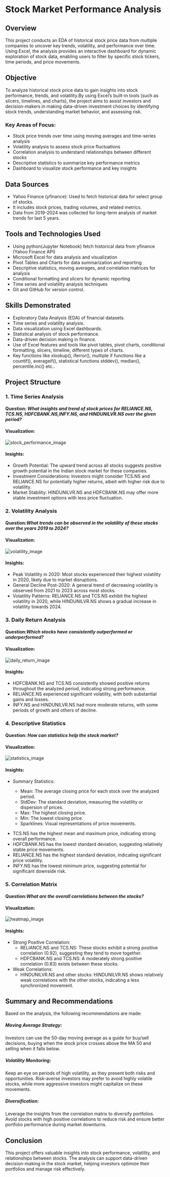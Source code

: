 # Stock Market Performance Analysis 

## Overview
This project conducts an EDA of historical stock price data from multiple companies to uncover key trends, volatility, and performance over time. Using Excel, the analysis provides an interactive dashboard for dynamic exploration of stock data, enabling users to filter by specific stock tickers, time periods, and price movements.

## Objective
To analyze historical stock price data to gain insights into stock performance, trends, and volatility.By using Excel’s built-in tools (such as slicers, timelines, and charts), the project aims to assist investors and decision-makers in making data-driven investment choices by identifying stock trends, understanding market behavior, and assessing risk.

### Key Areas of Focus:
- Stock price trends over time using moving averages and time-series analysis
- Volatility analysis to assess stock price fluctuations
- Correlation analysis to understand relationships between different stocks
- Descriptive statistics to summarize key performance metrics
- Dashboard to visualize stock performance and key insights

## Data Sources
- Yahoo Finance (yfinance): Used to fetch historical data for select group of stocks.
-  It includes stock prices, trading volumes, and related metrics.
-  Data from 2019-2024 was collected for long-term analysis of  market trends for last 5 years.

## Tools and Technologies Used
- Using python(Jupyter Notebook) fetch historical data from yfinance (Yahoo Finance API)
- Microsoft Excel for data analysis and visualization
- Pivot Tables and Charts for data summarization and reporting
- Descriptive statistics, moving averages, and correlation matrices for analysis
- Conditional formatting and slicers for dynamic reporting
- Time series and volatility analysis techniques
-  Git and GitHub for version control.

## Skills Demonstrated
- Exploratory Data Analysis (EDA) of financial datasets.
- Time series and volatility analysis.
- Data visualization using Excel dashboards.
- Statistical analysis of stock performance.
- Data-driven decision making in finance.
- Use of Excel features and tools like pivot tables, pivot charts, conditional formatting, slicers, timeline, different types of charts. 
- Key functions like xlookup(), iferror(), multiple if functions like a countif(), averageif(), statistical functions stddev(), median(), percentile.inc() etc.. 

## Project Structure
### 1. **Time Series Analysis**
   
#### Question:  _What insights and trend of stock prices for RELIANCE.NS, TCS.NS, HDFCBANK.NS,INFY.NS, and HINDUNILVR.NS over the given period?_

#### Visualization:
![stock_performance_image](https://github.com/gautamnakum40/Stock-Market-Performance-Analysis-using-Excel/blob/main/stock_analysis_img/stocks%20performance.png)

#### Insights:
* Growth Potential: The upward trend across all stocks suggests positive growth potential in the Indian stock market for these companies.
* Investment Considerations: Investors might consider TCS.NS and RELIANCE.NS for potentially higher returns, albeit with higher risk due to volatility.
* Market Stability: HINDUNILVR.NS and HDFCBANK.NS may offer more stable investment options with less price fluctuation.

### 2. **Volatility Analysis**
   
#### Question:_What trends can be observed in the volatility of these stocks over the years 2019 to 2024?_

#### Visualization:
![volatility_image](https://github.com/gautamnakum40/Stock-Market-Performance-Analysis-using-Excel/blob/main/stock_analysis_img/stddiv.png)
#### Insights:
* Peak Volatility in 2020: Most stocks experienced their highest volatility in 2020, likely due to market disruptions.
* General Decline Post-2020: A general trend of decreasing volatility is observed from 2021 to 2023 across most stocks.
* Volatility Patterns: RELIANCE.NS and TCS.NS exhibit the highest volatility in 2020, while HINDUNILVR.NS shows a gradual increase in volatility towards 2024.

### 3. **Daily Return Analysis**
   
#### Question:_Which stocks have consistently outperformed or underperformed?_
#### Visualization:
![daily_return_image](https://github.com/gautamnakum40/Stock-Market-Performance-Analysis-using-Excel/blob/main/stock_analysis_img/daily%20return%20movement.png)
#### Insights:
* HDFCBANK.NS and TCS.NS consistently showed positive returns throughout the analyzed period, indicating strong performance.
* RELIANCE.NS experienced significant volatility, with both substantial gains and losses.
* INFY.NS and HINDUNILVR.NS had more moderate returns, with some periods of growth and others of decline.

### 4. **Descriptive Statistics**
   
#### Question: _How can statistics help the stock market?_
#### Visualization:
![statistics_image](https://github.com/gautamnakum40/Stock-Market-Performance-Analysis-using-Excel/blob/main/stock_analysis_img/de_statistics.png)
#### Insights:
- Summary Statistics:

    - Mean: The average closing price for each stock over the analyzed period.
    - StdDev: The standard deviation, measuring the volatility or dispersion of 
prices.
    - Max: The highest closing price.
    - Min: The lowest closing price.
    - Sparklines: Visual representations of price movements.

* TCS.NS has the highest mean and maximum price, indicating strong overall performance.
* HDFCBANK.NS has the lowest standard deviation, suggesting relatively stable price movements.
* RELIANCE.NS has the highest standard deviation, indicating significant price volatility.
* INFY.NS has the lowest minimum price, suggesting potential for significant downside risk.

### 5. **Correlation Matrix**
   
#### Question:_What are the overall correlations between the stocks?_
#### Visualization:
![heatmap_image](https://github.com/gautamnakum40/Stock-Market-Performance-Analysis-using-Excel/blob/main/stock_analysis_img/heatmap.png)
#### Insights:
* Strong Positive Correlation:
   - RELIANCE.NS and TCS.NS: These stocks exhibit a strong positive correlation 
     (0.92), suggesting they tend to move together.
   - HDFCBANK.NS and TCS.NS: A moderately strong positive correlation (0.83)            exists between these stocks.
* Weak Correlations:
   - HINDUNILVR.NS and other stocks: HINDUNILVR.NS shows relatively weak               correlations with the other stocks, indicating a less synchronized movement.

## Summary and Recommendations
Based on the analysis, the following recommendations are made:
##### **Moving Average Strategy**: 
Investors can use the 50-day moving average as a guide for buy/sell decisions, buying when the stock price crosses above the MA 50 and selling when it falls below.

##### **Volatility Monitoring**: 
Keep an eye on periods of high volatility, as they present both risks and opportunities. Risk-averse investors may prefer to avoid highly volatile stocks, while more aggressive investors might capitalize on these movements.

##### **Diversification**: 
Leverage the insights from the correlation matrix to diversify portfolios. Avoid stocks with high positive correlations to reduce risk and ensure better portfolio performance during market downturns.

## Conclusion
This project offers valuable insights into stock performance, volatility, and relationships between stocks. The analysis can support data-driven decision-making in the stock market, helping investors optimize their portfolios and manage risk effectively.

